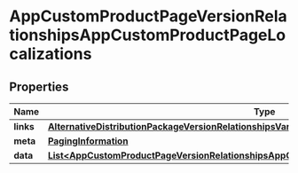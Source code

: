 

# AppCustomProductPageVersionRelationshipsAppCustomProductPageLocalizations


## Properties

| Name | Type | Description | Notes |
|------------ | ------------- | ------------- | -------------|
|**links** | [**AlternativeDistributionPackageVersionRelationshipsVariantsLinks**](AlternativeDistributionPackageVersionRelationshipsVariantsLinks.md) |  |  [optional] |
|**meta** | [**PagingInformation**](PagingInformation.md) |  |  [optional] |
|**data** | [**List&lt;AppCustomProductPageVersionRelationshipsAppCustomProductPageLocalizationsDataInner&gt;**](AppCustomProductPageVersionRelationshipsAppCustomProductPageLocalizationsDataInner.md) |  |  [optional] |



